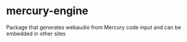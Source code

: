# mercury-engine
Package that generates webaudio from Mercury code input and can be embedded in other sites

